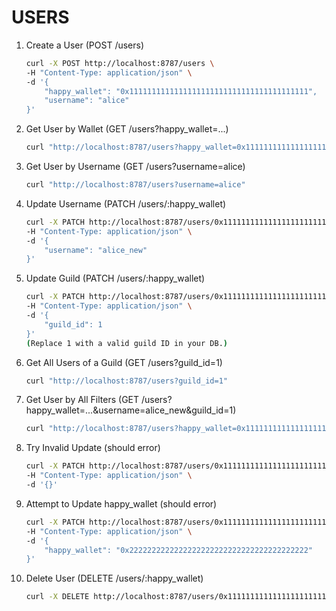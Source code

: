 # USERS

1. Create a User (POST /users)

    ```bash
    curl -X POST http://localhost:8787/users \
    -H "Content-Type: application/json" \
    -d '{
        "happy_wallet": "0x1111111111111111111111111111111111111111",
        "username": "alice"
    }'
    ```

2. Get User by Wallet (GET /users?happy_wallet=...)

    ```bash
    curl "http://localhost:8787/users?happy_wallet=0x1111111111111111111111111111111111111111"
    ```

3. Get User by Username (GET /users?username=alice)

    ```bash
    curl "http://localhost:8787/users?username=alice"
    ```

4. Update Username (PATCH /users/:happy_wallet)

    ```bash
    curl -X PATCH http://localhost:8787/users/0x1111111111111111111111111111111111111111 \
    -H "Content-Type: application/json" \
    -d '{
        "username": "alice_new"
    }'
    ```

5. Update Guild (PATCH /users/:happy_wallet)

    ```bash
    curl -X PATCH http://localhost:8787/users/0x1111111111111111111111111111111111111111 \
    -H "Content-Type: application/json" \
    -d '{
        "guild_id": 1
    }'
    (Replace 1 with a valid guild ID in your DB.)
    ```

6. Get All Users of a Guild (GET /users?guild_id=1)

    ```bash
    curl "http://localhost:8787/users?guild_id=1"
    ```

7. Get User by All Filters (GET /users?happy_wallet=...&username=alice_new&guild_id=1)

    ```bash
    curl "http://localhost:8787/users?happy_wallet=0x1111111111111111111111111111111111111111&username=alice_new&guild_id=1"
    ```

8. Try Invalid Update (should error)

    ```bash
    curl -X PATCH http://localhost:8787/users/0x1111111111111111111111111111111111111111 \
    -H "Content-Type: application/json" \
    -d '{}'
    ```

9. Attempt to Update happy_wallet (should error)

    ```bash
    curl -X PATCH http://localhost:8787/users/0x1111111111111111111111111111111111111111 \
    -H "Content-Type: application/json" \
    -d '{
        "happy_wallet": "0x2222222222222222222222222222222222222222"
    }'
    ```

10. Delete User (DELETE /users/:happy_wallet)

    ```bash
    curl -X DELETE http://localhost:8787/users/0x1111111111111111111111111111111111111111
    ```
